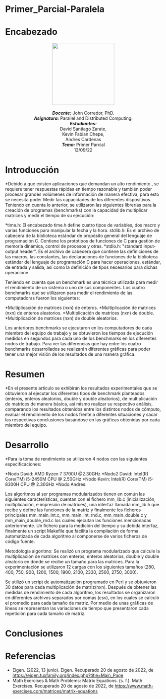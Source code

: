 # Primer_Parcial-Paralela
# Encabezado
<p align="center"><img src="https://res-5.cloudinary.com/crunchbase-production/image/upload/c_lpad,h_256,w_256,f_auto,q_auto:eco/v1455514364/pim02bzqvgz0hibsra41.png"width="200" height="200">
</img><br>
<br>
<i><b>Docente:</b></i> John Corredor, PhD.
<br>
<i><b>Asignatura:</b></i> Parallel and Distributed Computing.
<br>
<i><b>Estudiantes:</b></i> <br>David Santiago Zarate,<br>Kevin Fabian Chepe,<br>Andres Cardenas
<br>
<i><b>Tema:</b></i> Primer Parcial
<br>
12/09/22
<br>
</p>

# Introducción

*Debido a que existen aplicaciones que demandan un alto rendimiento , se requiere tener respuestas rápidas en tiempo razonable y también poder procesar grandes volúmenes de información de manera efectiva, para esto se necesita poder Medir las capacidades de los diferentes dispositivos. Teniendo en cuenta lo anterior, se utilizaron las siguientes librerías para la creación de programas (benchmarks) con la capacidad de multiplicar matrices y medir el tiempo de su ejecución:

*time.h: El encabezado time.h define cuatro tipos de variables, dos macro y varias funciones para manipular la fecha y la hora.
stdlib.h: Es el archivo de cabecera de la biblioteca estándar de propósito general del lenguaje de programación C. Contiene los prototipos de funciones de C para gestión de memoria dinámica, control de procesos y otras.
*stdio.h: "standard input-output header". Es el archivo de cabecera que contiene las definiciones de las macros, las constantes, las declaraciones de funciones de la biblioteca estándar del lenguaje de programación C para hacer operaciones, estándar, de entrada y salida, así como la definición de tipos necesarios para dichas operacione

Teniendo en cuenta que un benchmark es una técnica utilizada para medir el rendimiento de un sistema o uno de sus componentes. Los cuatro benchmarks que se utilizaron para medir el rendimiento de las computadoras fueron los siguientes:

*Multiplicación de matrices (nxn) de enteros.
*Multiplicación de matrices (nxn) de enteros aleatorios.
*Multiplicación de matrices (nxn) de double.
*Multiplicación de matrices (nxn) de double aleatorios.


Los anteriores benchmarks se ejecutaron en los computadores de cada miembro del equipo de trabajo y se obtuvieron los tiempos de ejecución medidos en segundos para cada uno de los benchmarks en los diferentes nodos de trabajo. Para ver las diferencias que hay entre los cuatro benchmarks desarrollados se realizarán diferentes gráficas para poder tener una mejor visión de los resultados de una manera gráfica.

   
# Resumen

*En el presente artículo se exhibirán los resultados experimentales que se obtuvieron al ejecutar los diferentes tipos de benchmark planteados (enteros, enteros aleatorios, double y double aleatorios), de multiplicación de matrices de manera básica, así mismo realizar su respectivo análisis, comparando los resultados obtenidos entre los distintos nodos de cómputo, evaluar el rendimiento de los nodos frente a diferentes situaciones y sacar las respectivas conclusiones basándose en las gráficas obtenidas por cada miembro del equipo.

# Desarrollo

*Para la toma de rendimiento se utilizaron 4 nodos con las siguientes especificaciones:

*Nodo David: AMD Ryzen 7 3700U @2.30GHz
*Nodo2 David: Intel(R) Core(TM) i5-2450M CPU @ 2.50GHz
*Nodo Kevin: Intel(R) Core(TM) i5-8300H CPU @ 2.30GHz
*Nodo Andres: 

Los algoritmos al ser programas modularizados tienen en común las siguientes características, cuentan con el fichero mm_lib.c (inicialización, multiplicación, e impresión de matrices), una interfaz llamada mm_lib.h que recibe y define las funciones de la matriz y finalmente los ficheros principales mm_main_int.c, mm_main_int_rnd.c, mm_main_double.c y mm_main_double_rnd.c los cuales ejecutan las funciones mencionadas anteriormente. Un fichero para la medición del tiempo y su debida interfaz, finalmente un script Makefile que facilita la compilación de forma automatizada de cada algoritmo al componerse de varios ficheros de código fuente.

Metodología algoritmo: Se realizó un programa modularizado que calcule la multiplicación de matrices con enteros, enteros aleatorios, double y double aleatorio en donde se recibe un tamaño para las matrices. Para la experimentación se utilizaron 12 cargas con los siguientes tamaños (280, 400, 750, 900, 1200, 1500, 1900, 2100, 2330, 2500, 2750, 3000).

Se utilizó un script de automatización programado en Perl y se obtuvieron 30 datos para cada multiplicación de matriz(nxn). Después de obtener las medidas de rendimiento de cada algoritmo, los resultados se organizaron en diferentes archivos separados por comas (csv), en los cuales se calculó el promedio para cada tamaño de matriz. Por medio de unas gráficas de líneas se representan las variaciones de tiempo que presentaron cada repetición para cada tamaño de matriz.

# Conclusiones


# Referencias
* Eigen. (2022, 13 junio). Eigen. Recuperado 20 de agosto de 2022, de https://eigen.tuxfamily.org/index.php?title=Main_Page
* Math Exercises & Math Problems: Matrix Equations. (s. f.). Math Exercises. Recuperado 20 de agosto de 2022, de https://www.math-exercises.com/matrices/matrix-equations
